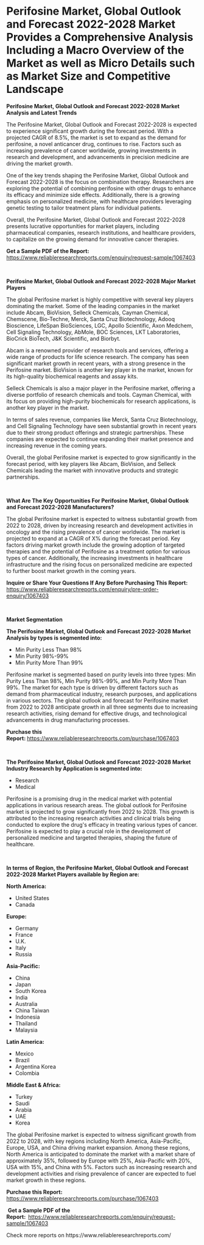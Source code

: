 <p><h1>Perifosine Market, Global Outlook and Forecast 2022-2028 Market Provides a Comprehensive Analysis Including a Macro Overview of the Market as well as Micro Details such as Market Size and Competitive Landscape</h1></p><p><strong>Perifosine Market, Global Outlook and Forecast 2022-2028 Market Analysis and Latest Trends</strong></p>
<p><p>The Perifosine Market, Global Outlook and Forecast 2022-2028 is expected to experience significant growth during the forecast period. With a projected CAGR of 8.5%, the market is set to expand as the demand for perifosine, a novel anticancer drug, continues to rise. Factors such as increasing prevalence of cancer worldwide, growing investments in research and development, and advancements in precision medicine are driving the market growth.</p><p>One of the key trends shaping the Perifosine Market, Global Outlook and Forecast 2022-2028 is the focus on combination therapy. Researchers are exploring the potential of combining perifosine with other drugs to enhance its efficacy and minimize side effects. Additionally, there is a growing emphasis on personalized medicine, with healthcare providers leveraging genetic testing to tailor treatment plans for individual patients.</p><p>Overall, the Perifosine Market, Global Outlook and Forecast 2022-2028 presents lucrative opportunities for market players, including pharmaceutical companies, research institutions, and healthcare providers, to capitalize on the growing demand for innovative cancer therapies.</p></p>
<p><strong>Get a Sample PDF of the Report:&nbsp;</strong> <a href="https://www.reliableresearchreports.com/enquiry/request-sample/1067403">https://www.reliableresearchreports.com/enquiry/request-sample/1067403</a></p>
<p>&nbsp;</p>
<p><strong>Perifosine Market, Global Outlook and Forecast 2022-2028 Major Market Players</strong></p>
<p><p>The global Perifosine market is highly competitive with several key players dominating the market. Some of the leading companies in the market include Abcam, BioVision, Selleck Chemicals, Cayman Chemical, Chemscene, Bio-Techne, Merck, Santa Cruz Biotechnology, Adooq Bioscience, LifeSpan BioSciences, LGC, Apollo Scientific, Axon Medchem, Cell Signaling Technology, AbMole, BOC Sciences, LKT Laboratories, BioCrick BioTech, J&K Scientific, and Biorbyt.</p><p>Abcam is a renowned provider of research tools and services, offering a wide range of products for life science research. The company has seen significant market growth in recent years, with a strong presence in the Perifosine market. BioVision is another key player in the market, known for its high-quality biochemical reagents and assay kits.</p><p>Selleck Chemicals is also a major player in the Perifosine market, offering a diverse portfolio of research chemicals and tools. Cayman Chemical, with its focus on providing high-purity biochemicals for research applications, is another key player in the market.</p><p>In terms of sales revenue, companies like Merck, Santa Cruz Biotechnology, and Cell Signaling Technology have seen substantial growth in recent years due to their strong product offerings and strategic partnerships. These companies are expected to continue expanding their market presence and increasing revenue in the coming years.</p><p>Overall, the global Perifosine market is expected to grow significantly in the forecast period, with key players like Abcam, BioVision, and Selleck Chemicals leading the market with innovative products and strategic partnerships.</p></p>
<p>&nbsp;</p>
<p><strong>What Are The Key Opportunities For Perifosine Market, Global Outlook and Forecast 2022-2028 Manufacturers?</strong></p>
<p><p>The global Perifosine market is expected to witness substantial growth from 2022 to 2028, driven by increasing research and development activities in oncology and the rising prevalence of cancer worldwide. The market is projected to expand at a CAGR of X% during the forecast period. Key factors driving market growth include the growing adoption of targeted therapies and the potential of Perifosine as a treatment option for various types of cancer. Additionally, the increasing investments in healthcare infrastructure and the rising focus on personalized medicine are expected to further boost market growth in the coming years.</p></p>
<p><strong>Inquire or Share Your Questions If Any Before Purchasing This Report:</strong> <a href="https://www.reliableresearchreports.com/enquiry/pre-order-enquiry/1067403">https://www.reliableresearchreports.com/enquiry/pre-order-enquiry/1067403</a></p>
<p>&nbsp;</p>
<p><strong>Market Segmentation</strong></p>
<p><strong>The Perifosine Market, Global Outlook and Forecast 2022-2028 Market Analysis by types is segmented into:</strong></p>
<p><ul><li>Min Purity Less Than 98%</li><li>Min Purity 98%-99%</li><li>Min Purity More Than 99%</li></ul></p>
<p><p>Perifosine market is segmented based on purity levels into three types: Min Purity Less Than 98%, Min Purity 98%-99%, and Min Purity More Than 99%. The market for each type is driven by different factors such as demand from pharmaceutical industry, research purposes, and applications in various sectors. The global outlook and forecast for Perifosine market from 2022 to 2028 anticipate growth in all three segments due to increasing research activities, rising demand for effective drugs, and technological advancements in drug manufacturing processes.</p></p>
<p><strong>Purchase this Report:&nbsp;</strong><a href="https://www.reliableresearchreports.com/purchase/1067403">https://www.reliableresearchreports.com/purchase/1067403</a></p>
<p>&nbsp;</p>
<p><strong>The Perifosine Market, Global Outlook and Forecast 2022-2028 Market Industry Research by Application is segmented into:</strong></p>
<p><ul><li>Research</li><li>Medical</li></ul></p>
<p><p>Perifosine is a promising drug in the medical market with potential applications in various research areas. The global outlook for Perifosine market is projected to grow significantly from 2022 to 2028. This growth is attributed to the increasing research activities and clinical trials being conducted to explore the drug's efficacy in treating various types of cancer. Perifosine is expected to play a crucial role in the development of personalized medicine and targeted therapies, shaping the future of healthcare.</p></p>
<p>&nbsp;</p>
<p><strong>In terms of Region, the Perifosine Market, Global Outlook and Forecast 2022-2028 Market Players available by Region are:</strong></p>
<p>
    <p> <strong> North America: </strong>
        <ul>
            <li>United States</li>
            <li>Canada</li>
        </ul>
        </p> 
    <p> <strong> Europe: </strong>
        <ul>
            <li>Germany</li>
            <li>France</li>
            <li>U.K.</li>
            <li>Italy</li>
            <li>Russia</li>
        </ul>
        </p> 
    <p> <strong> Asia-Pacific: </strong>
        <ul>
            <li>China</li>
            <li>Japan</li>
            <li>South Korea</li>
            <li>India</li>
            <li>Australia</li>
            <li>China Taiwan</li>
            <li>Indonesia</li>
            <li>Thailand</li>
            <li>Malaysia</li>
        </ul>
        </p> 
    <p> <strong> Latin America: </strong>
        <ul>
            <li>Mexico</li>
            <li>Brazil</li>
            <li>Argentina Korea</li>
            <li>Colombia</li>
        </ul>
        </p> 
    <p> <strong> Middle East & Africa: </strong>
        <ul>
            <li>Turkey</li>
            <li>Saudi</li>
            <li>Arabia</li>
            <li>UAE</li>
            <li>Korea</li>
        </ul>
    </p>
    </p>
<p><p>The global Perifosine market is expected to witness significant growth from 2022 to 2028, with key regions including North America, Asia-Pacific, Europe, USA, and China driving market expansion. Among these regions, North America is anticipated to dominate the market with a market share of approximately 35%, followed by Europe with 25%, Asia-Pacific with 20%, USA with 15%, and China with 5%. Factors such as increasing research and development activities and rising prevalence of cancer are expected to fuel market growth in these regions.</p></p>
<p><strong>Purchase this Report: </strong><a href="https://www.reliableresearchreports.com/purchase/1067403">https://www.reliableresearchreports.com/purchase/1067403</a></p>
<p>&nbsp;<strong>Get a Sample PDF of the Report:&nbsp;&nbsp;</strong><a href="https://www.reliableresearchreports.com/enquiry/request-sample/1067403">https://www.reliableresearchreports.com/enquiry/request-sample/1067403</a></p>
<p><strong></strong></p>
<p>Check more reports on https://www.reliableresearchreports.com/</p>